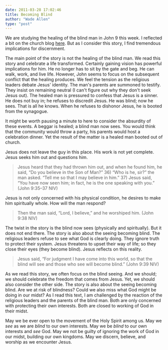 ```yaml
---
date: 2011-03-28 17:02:46
title: Becoming Blind
author: "Wade Allen"
type: "post"
---
```


We are studying the healing of the blind man in John 9 this week. I reflected a bit on the church blog [here](http://fbcmuncie.org/blog/seeing-god/ "Seeing God"). But as I consider this story, I find tremendous implications for discernment.

The main point of the story is not the healing of the blind man. We read this story and celebrate a life transformed. Certainly gaining vision has powerful implications for him. He no longer has to sit by the gate and beg. He can walk, work, and live life. However, John seems to focus on the subsequent conflict that the healing produces. We feel the tension as the religious leaders debate Jesus' identity. The man's parents are summoned to testify. They insist on remaining neutral (I can't figure out why they don't seek Jesus out). The healed man is pressured to confess that Jesus is a sinner. He does not buy in; he refuses to discredit Jesus. He was blind; now he sees. That is all he knows. When he refuses to dishonor Jesus, he is booted from the synagogue.

It might be worth pausing a minute to here to consider the absurdity of these events. A beggar is healed; a blind man now sees. You would think that the community would throw a party, his parents would host a celebration dinner. Yet the result of the matter is a healed man booted out of church. 

Jesus does not leave the guy in this place. His work is not yet complete. Jesus seeks him out and questions him. 

>Jesus heard that they had thrown him out, and when he found him, he said, “Do you believe in the Son of Man?” 36) “Who is he, sir?” the man asked. “Tell me so that I may believe in him.” 37) Jesus said, “You have now seen him; in fact, he is the one speaking with you.”  (John 9:35–37 NIV)

Jesus is not only concerned with his physical condition, he desires to make him spiritually whole. How will the man respond?

>Then the man said, “Lord, I believe,” and he worshiped him.  (John 9:38 NIV)

The twist in the story is the blind now sees (physically and spiritually). But it does not end there. The story is also about the seeing becoming blind. The religious leaders refuse to see what God is clearly doing. They ignore truth to protect their system. Jesus threatens to upset their way of life; so they close their eyes (they become blind). Jesus reflects on this reality.

>Jesus said, “For judgment I have come into this world, so that the blind will see and those who see will become blind.”  (John 9:39 NIV)

As we read this story, we often focus on the blind seeing. And we should; we should celebrate the freedom that comes from Jesus. Yet, we should also consider the other side. The story is also about the seeing becoming blind. Are we at risk of blindness? Could we also miss what God might be doing in our midst? As I read this text, I am challenged by the reaction of the religious leaders and the parents of the blind man. Both are only concerned with protecting their own interests. Both are closed to working of God in their midst. 

May we be ever open to the movement of the Holy Spirit among us. May we *see* as we are *blind* to our own interests. May we be *blind* to our own interests and *see* God. May we not be guilty of ignoring the work of God in our midst, building our own kingdoms. May we discern, believe, and worship as we encounter Jesus.
